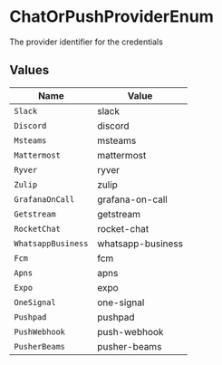 # ChatOrPushProviderEnum

The provider identifier for the credentials


## Values

| Name               | Value              |
| ------------------ | ------------------ |
| `Slack`            | slack              |
| `Discord`          | discord            |
| `Msteams`          | msteams            |
| `Mattermost`       | mattermost         |
| `Ryver`            | ryver              |
| `Zulip`            | zulip              |
| `GrafanaOnCall`    | grafana-on-call    |
| `Getstream`        | getstream          |
| `RocketChat`       | rocket-chat        |
| `WhatsappBusiness` | whatsapp-business  |
| `Fcm`              | fcm                |
| `Apns`             | apns               |
| `Expo`             | expo               |
| `OneSignal`        | one-signal         |
| `Pushpad`          | pushpad            |
| `PushWebhook`      | push-webhook       |
| `PusherBeams`      | pusher-beams       |